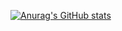 [![Anurag's GitHub stats](https://github-readme-stats.vercel.app/api?username=M0hanad1)](https://github.com/anuraghazra/github-readme-stats)
